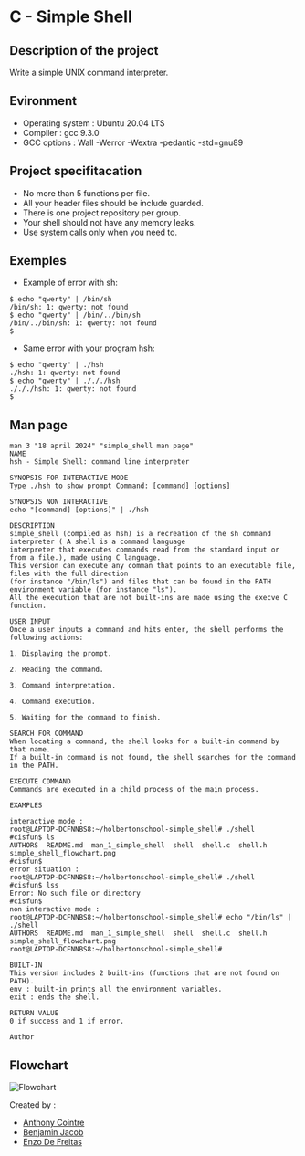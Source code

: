 # C - Simple Shell

## Description of the project
Write a simple UNIX command interpreter.

## Evironment
- Operating system : Ubuntu 20.04 LTS
- Compiler : gcc 9.3.0
- GCC options : Wall -Werror -Wextra -pedantic -std=gnu89

## Project specifitacation
- No more than 5 functions per file.
- All your header files should be include guarded.
- There is one project repository per group.
- Your shell should not have any memory leaks.
- Use system calls only when you need to.

## Exemples
- Example of error with sh:
```
$ echo "qwerty" | /bin/sh
/bin/sh: 1: qwerty: not found
$ echo "qwerty" | /bin/../bin/sh
/bin/../bin/sh: 1: qwerty: not found
$
```

- Same error with your program hsh:
```
$ echo "qwerty" | ./hsh
./hsh: 1: qwerty: not found
$ echo "qwerty" | ./././hsh
./././hsh: 1: qwerty: not found
$
```

## Man page
```
man 3 "18 april 2024" "simple_shell man page"
NAME
hsh - Simple Shell: command line interpreter

SYNOPSIS FOR INTERACTIVE MODE
Type ./hsh to show prompt Command: [command] [options]

SYNOPSIS NON INTERACTIVE 
echo "[command] [options]" | ./hsh

DESCRIPTION
simple_shell (compiled as hsh) is a recreation of the sh command interpreter ( A shell is a command language 
interpreter that executes commands read from the standard input or from a file.), made using C language.
This version can execute any comman that points to an executable file, files with the full direction
(for instance "/bin/ls") and files that can be found in the PATH environment variable (for instance "ls").
All the execution that are not built-ins are made using the execve C function.

USER INPUT
Once a user inputs a command and hits enter, the shell performs the following actions:

1. Displaying the prompt.

2. Reading the command.

3. Command interpretation.

4. Command execution.

5. Waiting for the command to finish.

SEARCH FOR COMMAND
When locating a command, the shell looks for a built-in command by that name.
If a built-in command is not found, the shell searches for the command in the PATH.

EXECUTE COMMAND
Commands are executed in a child process of the main process.

EXAMPLES

interactive mode :
root@LAPTOP-DCFNNBS8:~/holbertonschool-simple_shell# ./shell
#cisfun$ ls
AUTHORS  README.md  man_1_simple_shell  shell  shell.c  shell.h  simple_shell_flowchart.png
#cisfun$ 
error situation :
root@LAPTOP-DCFNNBS8:~/holbertonschool-simple_shell# ./shell
#cisfun$ lss
Error: No such file or directory
#cisfun$ 
non interactive mode :
root@LAPTOP-DCFNNBS8:~/holbertonschool-simple_shell# echo "/bin/ls" | ./shell
AUTHORS  README.md  man_1_simple_shell  shell  shell.c  shell.h  simple_shell_flowchart.png
root@LAPTOP-DCFNNBS8:~/holbertonschool-simple_shell# 

BUILT-IN
This version includes 2 built-ins (functions that are not found on PATH).
env : built-in prints all the environment variables. 
exit : ends the shell.

RETURN VALUE
0 if success and 1 if error.

Author
```

## Flowchart 
![Flowchart](https://github.com/gofastpanam/holbertonschool-simple_shell/blob/main/simple_shell_flowchart.png)

Created by : 
- [Anthony Cointre](https://github.com/AnthonyCointre/)
- [Benjamin Jacob](https://github.com/gofastpanam/)
- [Enzo De Freitas](https://github.com/psychohight/)